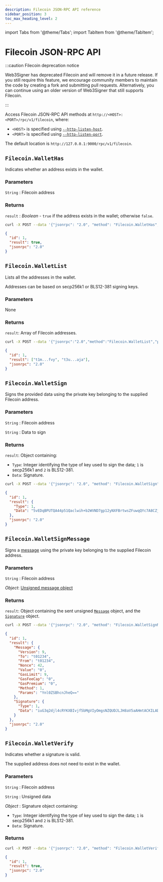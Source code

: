 ```yaml
---
description: Filecoin JSON-RPC API reference
sidebar_position: 3
toc_max_heading_level: 2
---
```


import Tabs from '@theme/Tabs';
import TabItem from '@theme/TabItem';

# Filecoin JSON-RPC API

:::caution Filecoin deprecation notice

Web3Signer has deprecated Filecoin and will remove it in a future release. If you still require this feature, we encourage
community members to maintain the code by creating a fork and submitting pull requests. Alternatively, you can continue
using an older version of Web3Signer that still supports Filecoin.

:::

Access Filecoin JSON-RPC API methods at `http://<HOST>:<PORT>/rpc/v1/filecoin`, where:

- `<HOST>` is specified using [`--http-listen-host`](../cli/options.md#http-listen-host).
- `<PORT>` is specified using [`--http-listen-port`](../cli/options.md#http-listen-port).

The default location is `http://127.0.0.1:9000/rpc/v1/filecoin`.

## `Filecoin.WalletHas`

Indicates whether an address exists in the wallet.

### Parameters

`String` : Filecoin address

### Returns

`result` : _Boolean_ - `true` if the address exists in the wallet; otherwise `false`.

<Tabs>

  <TabItem value="curl HTTP request" label="curl HTTP request" default>

```bash
curl -X POST --data '{"jsonrpc": "2.0", "method": "Filecoin.WalletHas", "params": ["t1m...fvy"], "id": 1}' http://127.0.0.1:9000/rpc/v1/filecoin
```

  </TabItem>
  <TabItem value="JSON result" label="JSON result" >

```json
{
  "id": 1,
  "result": true,
  "jsonrpc": "2.0"
}
```

  </TabItem>
</Tabs>

## `Filecoin.WalletList`

Lists all the addresses in the wallet.

Addresses can be based on secp256k1 or BLS12-381 signing keys.

### Parameters

None

### Returns

`result`: Array of Filecoin addresses.

<Tabs>

  <TabItem value="curl HTTP request" label="curl HTTP request" default>

```bash
curl -X POST --data '{"jsonrpc":"2.0","method":"Filecoin.WalletList","params":[],"id":1}' http://127.0.0.1:9000/rpc/v1/filecoin
```

  </TabItem>
  <TabItem value="JSON result" label="JSON result" >

```json
{
  "id": 1,
  "result": ["t1m...fvy", "t3u...aja"],
  "jsonrpc": "2.0"
}
```

  </TabItem>
</Tabs>

## `Filecoin.WalletSign`

Signs the provided data using the private key belonging to the supplied Filecoin address.

### Parameters

`String` : Filecoin address

`String` : Data to sign

### Returns

`result`: Object containing:

- `Type`: Integer identifying the type of key used to sign the data; `1` is secp256k1 and `2` is BLS12-381.
- `Data`: Signature.

<Tabs>

  <TabItem value="curl HTTP request" label="curl HTTP request" default>

```bash
curl -X POST --data '{"jsonrpc": "2.0", "method": "Filecoin.WalletSign", "params": ["t1m...fvy", "NDI="], "id": 1}' http://127.0.0.1:9000/rpc/v1/filecoin
```

  </TabItem>
  <TabItem value="JSON result" label="JSON result" >

```json
{
  "id": 1,
  "result": {
    "Type": 1,
    "Data": "5vEDqBPUTQA44p51Qaclwih+b2WVND7gp12yNXFBrtwsZFuwqQYc7A8CZjocrn6NVPjMLpqvJjGxWY2lXb6a3wE="
  },
  "jsonrpc": "2.0"
}
```

  </TabItem>
</Tabs>

## `Filecoin.WalletSignMessage`

Signs a [message] using the private key belonging to the supplied Filecoin address.

### Parameters

`String` : Filecoin address

_Object_: [Unsigned message object]

### Returns

`result`: Object containing the sent unsigned [`Message`](https://spec.filecoin.io/#section-systems.filecoin_vm.message) object, and the [`Signature`](https://spec.filecoin.io/#section-systems.filecoin_vm.message.message-semantic-validation) object.

<Tabs>

  <TabItem value="curl HTTP request" label="curl HTTP request" default>

```bash
curl -X POST --data '{"jsonrpc": "2.0", "method": "Filecoin.WalletSignMessage", "params": ["t1m...fvy", {"Version": 9, "To": "t01234", "From": "t01234", "Nonce": 42, "Value": "0", "GasLimit": 9, "GasFeeCap": "0", "GasPremium": "0", "Method": 1, "Params": "Ynl0ZSBhcnJheQ=="}], "id": 1}' http://127.0.0.1:9000/rpc/v1/filecoin
```

  </TabItem>
  <TabItem value="JSON result" label="JSON result" >

```json
{
  "id": 1,
  "result": {
    "Message": {
      "Version": 9,
      "To": "t01234",
      "From": "t01234",
      "Nonce": 42,
      "Value": "0",
      "GasLimit": 9,
      "GasFeeCap": "0",
      "GasPremium": "0",
      "Method": 1,
      "Params": "Ynl0ZSBhcnJheQ=="
    },
    "Signature": {
      "Type": 1,
      "Data": "iuG3q2djl4cRYKXBIvjf5bMgVIyOmgsNZQUDJLJH8aV5aAHmtACKILADp8lNvHK8Tg8bYCi8mNFYAI4/cABOJQA="
    }
  },
  "jsonrpc": "2.0"
}
```

  </TabItem>
</Tabs>

## `Filecoin.WalletVerify`

Indicates whether a signature is valid.

The supplied address does not need to exist in the wallet.

### Parameters

`String` : Filecoin address

`String` : Unsigned data

_Object_ : Signature object containing:

- `Type`: Integer identifying the type of key used to sign the data; `1` is secp256k1 and `2` is BLS12-381.
- `Data`: Signature.

### Returns

<Tabs>

  <TabItem value="curl HTTP request" label="curl HTTP request" default>

```bash
curl -X POST --data '{"jsonrpc": "2.0", "method": "Filecoin.WalletVerify", "params": ["t1m...fvy", "NDI=", {"Type":1,"Data":"5vEDqBPUTQA44p51Qaclwih+b2WVND7gp12yNXFBrtwsZFuwqQYc7A8CZjocrn6NVPjMLpqvJjGxWY2lXb6a3wE="}], "id": 1}' http://127.0.0.1:9000/rpc/v1/filecoin
```

  </TabItem>
  <TabItem value="JSON result" label="JSON result" >

```json
{
  "id": 1,
  "result": true,
  "jsonrpc": "2.0"
}
```

  </TabItem>
</Tabs>

<!-- links -->

[message]: https://spec.filecoin.io/#section-systems.filecoin_vm.message
[Unsigned message object]: https://spec.filecoin.io/#section-systems.filecoin_vm.message
